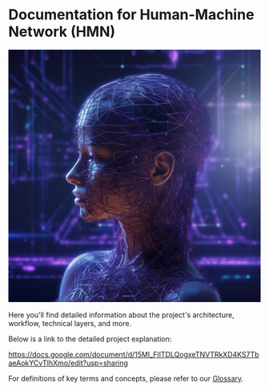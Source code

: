 # Documentation for Human-Machine Network (HMN)

![illustration](./imgs/img4.png)

Here you'll find detailed information about the project's architecture, workflow, technical layers, and more.

Below is a link to the detailed project explanation:

<https://docs.google.com/document/d/15Ml_FlITDLQogxeTNVTRkXD4KS7TbaeAokYCvTIhXmo/edit?usp=sharing>

For definitions of key terms and concepts, please refer to our [Glossary](../.github/GLOSSARY.md).
